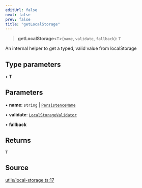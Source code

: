 ```yaml
---
editUrl: false
next: false
prev: false
title: "getLocalStorage"
---
```


> **getLocalStorage**\<`T`\>(`name`, `validate`, `fallback`): `T`

An internal helper to get a typed, valid value from localStorage

## Type parameters

• **T**

## Parameters

• **name**: `string` \| [`PersistenceName`](../type-aliases/PersistenceName.md)

• **validate**: [`LocalStorageValidator`](../type-aliases/LocalStorageValidator.md)

• **fallback**

## Returns

`T`

## Source

[utils/local-storage.ts:17](https://github.com/nodenogg-in/alpha-p2p/blob/e46703f/packages/statekit/src/utils/local-storage.ts#L17)
